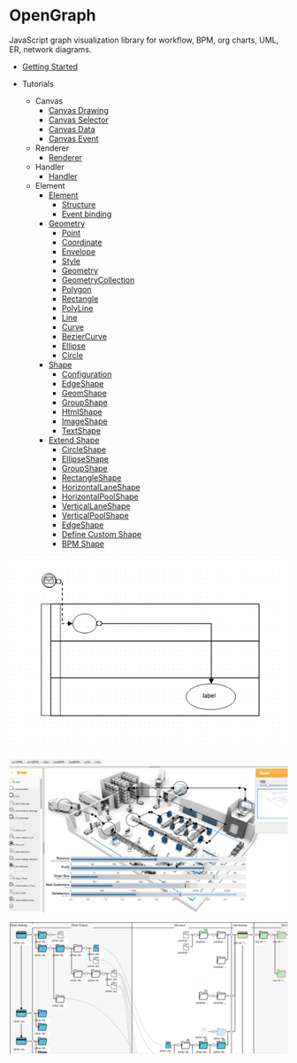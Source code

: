 OpenGraph
=========

JavaScript graph visualization library for workflow, BPM, org charts, UML, ER, network diagrams.

 - [Getting Started](document/getting-start.md)
 
 - Tutorials
   - Canvas
      - [Canvas Drawing](document/canvas.md)
      - [Canvas Selector](document/selector.md)
      - [Canvas Data](document/data.md)
      - [Canvas Event](document/event.md)
   - Renderer
      - [Renderer](document/renderer.md)
   - Handler
      - [Handler](document/handler.md)
   - Element
      - [Element](document/element.md)
        - [Structure](document/element.md#structure)
        - [Event binding](document/element.md#event-binding)
      - [Geometry](document/geometry.md)
        - [Point](document/geometry.md#point)
        - [Coordinate](document/geometry.md#coordinate)
        - [Envelope](document/geometry.md#envelope)
        - [Style](document/geometry.md#style)
        - [Geometry](document/geometry.md#geometry)
        - [GeometryCollection](document/geometry.md#geometrycollection)
        - [Polygon](document/geometry.md#polygon)
        - [Rectangle](document/geometry.md#rectangle)
        - [PolyLine](document/geometry.md#polyline)
        - [Line](document/geometry.md#line)
        - [Curve](document/geometry.md#curve)
        - [BezierCurve](document/geometry.md#beziercurve)
        - [Ellipse](document/geometry.md#ellipse)
        - [Circle](document/geometry.md#circle)
      - [Shape](document/shapes.md)
        - [Configuration](document/shapes.md#configuration)
        - [EdgeShape](document/shapes.md#edgeshape)
        - [GeomShape](document/shapes.md#geomshape)
        - [GroupShape](document/shapes.md#groupshape)
        - [HtmlShape](document/shapes.md#htmlshape)
        - [ImageShape](document/shapes.md#imageshape)
        - [TextShape](document/shapes.md#textshape)
      - [Extend Shape](document/extend-shape.md)
        - [CircleShape](document/extend-shape.md#circleshape)
        - [EllipseShape](document/extend-shape.md#ellipseshape)
        - [GroupShape](document/extend-shape.md#groupshape)
        - [RectangleShape](document/extend-shape.md#rectangleshape)
        - [HorizontalLaneShape](document/extend-shape.md#horizontallaneshape)
        - [HorizontalPoolShape](document/extend-shape.md#horizontalpoolshape)
        - [VerticalLaneShape](document/extend-shape.md#verticallaneshape)
        - [VerticalPoolShape](document/extend-shape.md#verticalpoolshape)
        - [EdgeShape](document/extend-shape.md#edgeshape)
        - [Define Custom Shape](document/extend-shape.md#define-custom-shape)
        - [BPM Shape](document/extend-shape.md#bpm-shape)

<p align="center">
  <img src="./document/images/bpmn.png" />
</p>
<p align="center">
  <img src="./document/images/factory.png" />
</p>
<p align="center">
  <img src="./document/images/tree.png" />
</p>
